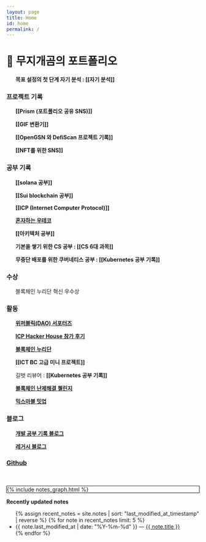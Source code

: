 ```yaml
---
layout: page
title: Home
id: home
permalink: /
---
```


# 🌈 무지개곰의 포트폴리오
<div>
  <ul style="font-weight: bold">목표 설정의 첫 단계 자기 분석 : 
    <span style="font-weight: bold">[[자기 분석]]</span>
  </ul>
  
  <h3> 프로젝트 기록 </h3>
    <ul style="font-weight: bold">
	    <span style="font-weight: bold">[[Prism (포트폴리오 공유 SNS)]]</span>
    </ul>
    <ul style="font-weight: bold">
	    <span style="font-weight: bold">[[GIF 변환기]]</span>
    </ul>
    <ul style="font-weight: bold">
	    <span style="font-weight: bold">[[OpenGSN 와 DefiScan 프로젝트 기록]]</span>
    </ul>
    <ul style="font-weight: bold">
	    <span style="font-weight: bold">[[NFT를 위한 SNS]]</span>
    </ul>
<h3> 공부 기록 </h3>
	<ul style="font-weight: bold">
	    <span style="font-weight: bold">[[solana 공부]]</span>
    </ul>
    <ul style="font-weight: bold">
	    <span style="font-weight: bold">[[Sui blockchain 공부]]</span>
    </ul>
	   <ul style="font-weight: bold">
	    <span style="font-weight: bold">[[ICP (Internet Computer Protocol)]]</span>
    </ul>
	  <ul>
		  <span style="font-weight: bold"><a href="https://www.youtube.com/channel/UCz7xhiKgrdhwFRxfvpnUriw">혼자하는 우테코</a></span>
	  </ul>
	  <ul>
		  <span style="font-weight: bold">[[아키텍처 공부]]</span>
	  </ul>
	  <ul style="font-weight: bold">기본을 쌓기 위한 CS 공부 : 
	    <span style="font-weight: bold">[[CS 6대 과목]]</span>
	  </ul>
	  <ul style="font-weight: bold">무중단 배포를 위한 쿠버네티스 공부 : 
	    <span style="font-weight: bold">[[Kubernetes 공부 기록]]</span>
	  </ul>
	  
  <h3>수상</h3>
	  <ul>블록체인 누리단 혁신 우수상</ul>
	  
  <h3>활동</h3>
	  <ul>
		  <span style="font-weight: bold"><a href="https://rainbow96bear.tistory.com/entry/%EC%84%9C%ED%8F%AC%ED%84%B0%EC%A6%88-%EC%9C%84%ED%8D%BC%EB%B8%94%EB%A6%AD-%EC%84%9C%ED%8F%AC%ED%84%B0%EC%A6%88-%EB%B0%9C%EB%8C%80%EC%8B%9D">위퍼블릭(DAO) 서포터즈</a></span>
	  </ul>
	  <ul>
		  <span style="font-weight: bold"><a href="https://rainbow96bear.tistory.com/entry/ICP-ICP-Hacker-House-%EC%B0%B8%EA%B0%80-%ED%9B%84%EA%B8%B0">ICP Hacker House 참가 후기</a></span>
	  </ul>
	  <ul>
		  <span style="font-weight: bold"><a href="https://rainbow96bear.tistory.com/entry/%EC%B2%B4%ED%97%98%EB%8B%A8-2023-%EB%B8%94%EB%A1%9D%EC%B2%B4%EC%9D%B8-%EB%88%84%EB%A6%AC%EB%8B%A8-%EB%A6%AC%EC%82%AC%EC%9D%B4%ED%81%B4-%EB%A0%9B%EC%A0%80-%EC%B2%B4%ED%97%98-%ED%9B%84%EA%B8%B0">블록체인 누리단</a></span></ul>
	  <ul>
		  <span style="font-weight: bold">[[ICT BC 고급 미니 프로젝트]]</span>
	  </ul>
	  <ul>길벗 리뷰어 : <span style="font-weight: bold">[[Kubernetes 공부 기록]]</span></ul>
	  <ul>
		  <span style="font-weight: bold"><a href="https://rainbow96bear.tistory.com/entry/%EA%B2%BD%EC%A7%84-%EB%8C%80%ED%9A%8C-%EB%B8%94%EB%A1%9D%EC%B2%B4%EC%9D%B8-%EB%82%9C%EC%A0%9C%ED%95%B4%EA%B2%B0-%EC%B1%8C%EB%A6%B0%EC%A7%80-%EC%A7%80%EC%9B%90">블록체인 난제해결 첼린지</a></span>
	  </ul>
	  <ul>
		  <span style="font-weight: bold"><a href="https://rainbow96bear.tistory.com/entry/%ED%9B%84%EA%B8%B0-%EB%AF%B9%EC%8A%A4%EB%A7%88%EB%B8%94-%EB%B0%8B%EC%97%85-%ED%9B%84%EA%B8%B0-mixmarvel-meet-up">믹스마블 밋업</a></span>
	  </ul>
	  
  <h3> 블로그 </h3>
	   <ul>
		   <span style="font-weight: bold"><a href="https://rainbow96bear.tistory.com/">개발 공부 기록 블로그</a></span>
	   </ul>
	   <ul>
		   <span style="font-weight: bold"><a href="https://creal-news.tistory.com/">레거시 블로그</a></span>
	   </ul>
   <h3><span style="font-weight: bold"><a href="https://github.com/rainbow96bear">Github</a></span></h3>
   <br>
   <br>
</div>


<div class="graph_background">
  <div>{% include notes_graph.html %}</div>
</div>

<strong>Recently updated notes</strong>

<ul>
  {% assign recent_notes = site.notes | sort: "last_modified_at_timestamp" | reverse %}
  {% for note in recent_notes limit: 5 %}
    <li>
      {{ note.last_modified_at | date: "%Y-%m-%d" }} — <a class="internal-link" href="{{ note.url }}">{{ note.title }}</a>
    </li>
  {% endfor %}
</ul>

<style>
  .wrapper {
    max-width: 46em;
  }
  .graph_background {
    border: 1px solid black;
  }
</style>
